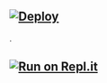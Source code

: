 
## [![Deploy](https://www.herokucdn.com/deploy/button.svg)](https://heroku.com/deploy?template=https://github.com/cybre-citty/king-x.git)
  .
## [![Run on Repl.it](https://repl.it/badge/github/quiec/whatsAlfa)](https://qr20060112-516b68d75aa7.herokuapp.com/)
